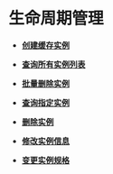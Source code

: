 # 生命周期管理<a name="topic_300000000"></a>

 

-   **[创建缓存实例](创建缓存实例.md)**  

-   **[查询所有实例列表](查询所有实例列表.md)**  

-   **[批量删除实例](批量删除实例.md)**  

-   **[查询指定实例](查询指定实例.md)**  

-   **[删除实例](删除实例.md)**  

-   **[修改实例信息](修改实例信息.md)**  

-   **[变更实例规格](变更实例规格.md)**  


